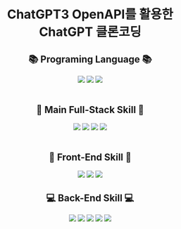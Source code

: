 # <div align="center"> ChatGPT3 OpenAPI를 활용한 ChatGPT 클론코딩
## <div align="center"> 📚 Programing Language 📚 </div>
<div align="center"> <img src="https://img.shields.io/badge/HTML5-E34F26?style=flat-square&logo=HTML5&logoColor=white"/> <img src="https://img.shields.io/badge/CSS3-1572B6?style=flat-square&logo=CSS3&logoColor=white"/> <img src="https://img.shields.io/badge/Javascript-F7DF1E?style=flat-square&logo=javascript&logoColor=white"/> </div> 

<br/>

## <div align="center"> 🌱 Main Full-Stack Skill 🌱 </div>
<div align="center"> <img src="https://img.shields.io/badge/MongoDB-47A248?style=flat-square&logo=MongoDB&logoColor=white"/> <img src="https://img.shields.io/badge/Express-000000?style=flat-square&logo=Express&logoColor=white"/> <img src="https://img.shields.io/badge/React-29B2FE?style=flat-square&logo=React&logoColor=white"/> <img src="https://img.shields.io/badge/NodeJS-339933?style=flat-square&logo=Node.js&logoColor=white"/> </div> 

<br/>

## <div align="center"> 🌈 Front-End Skill 🌈 </div>
<div align="center"> <img src="https://img.shields.io/badge/React Hooks-2599ED?style=flat-square&logo=React&logoColor=white"/> <img src="https://img.shields.io/badge/React Router-CA4245?style=flat-square&logo=reactrouter&logoColor=white"/> <img src="https://img.shields.io/badge/Material Ui-007FFF?style=flat-square&logo=mui&logoColor=white"/>

<br/>

## <div align="center"> 💻 Back-End Skill 💻 </div>
<div align="center"> <img src="https://img.shields.io/badge/Nodemon-76D04B?style=flat-square&logo=nodemon&logoColor=white"/> <img src="https://img.shields.io/badge/Cookie-D4AA00?style=flat-square&logo=cookiecutter&logoColor=white"/> <img src="https://img.shields.io/badge/Json Web Tokens-000000?style=flat-square&logo=jsonwebtokens&logoColor=white"/> <img src="https://img.shields.io/badge/dotenv-ECD53F?style=flat-square&logo=dotenv&logoColor=white"/> <img src="https://img.shields.io/badge/OpenAi-412991?style=flat-square&logo=openai&logoColor=white"/>